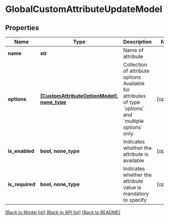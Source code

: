 # GlobalCustomAttributeUpdateModel


## Properties
Name | Type | Description | Notes
------------ | ------------- | ------------- | -------------
**name** | **str** | Name of attribute | 
**options** | [**[CustomAttributeOptionModel], none_type**](CustomAttributeOptionModel.md) | Collection of attribute options   Available for attributes of type &#x60;options&#x60; and &#x60;multiple options&#x60; only | [optional] 
**is_enabled** | **bool, none_type** | Indicates whether the attribute is available | [optional] 
**is_required** | **bool, none_type** | Indicates whether the attribute value is mandatory to specify | [optional] 

[[Back to Model list]](../README.md#documentation-for-models) [[Back to API list]](../README.md#documentation-for-api-endpoints) [[Back to README]](../README.md)


